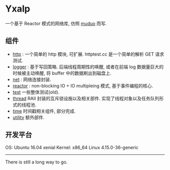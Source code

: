 # Yxalp
一个基于 Reactor 模式的网络库, 仿照 [muduo](https://github.com/chenshuo) 而写.

## 组件
* [http](./http) : 一个简单的 http 模块, 可扩展. httptest.cc 是一个简单的解析 GET 请求测试.
* [logger](./logger) : 基于写回策略. 后端线程周期性的唤醒, 或者在前端 log 数据量巨大的时候被主动唤醒, 将 buffer 中的数据刷出到磁盘上.
* [net](./net) : 网络连接封装.
* [reactor](./reactor) : non-blocking IO + IO multipleing 模式, 基于事件编程的核心.
* [test](./test) 一些整体测试(old).
* [thread](./thread) RAII 封装的互斥锁设施以及相关部件. 实现了线程对象以及任务队列形式的线程池.
* [time](./time) 时间戳相关组件, 部分完成.
* [utility](./utility) 额外部件.

## 开发平台
OS: Ubuntu 16.04 xenial
Kernel: x86_64 Linux 4.15.0-36-generic

*******
 There is still a long way to go.
